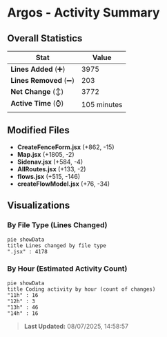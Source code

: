 # Argos - Activity Summary 

## Overall Statistics

| Stat                   | Value                                                             |
| ---------------------- | ----------------------------------------------------------------- |
| **Lines Added** (➕)   | 3975                                          |
| **Lines Removed** (➖) | 203                                        |
| **Net Change** (↕)    | 3772                |
| **Active Time** (⌚)   | 105 minutes |


## Modified Files
- **CreateFenceForm.jsx** (+862, -15)
- **Map.jsx** (+1805, -2)
- **Sidenav.jsx** (+584, -4)
- **AllRoutes.jsx** (+133, -2)
- **flows.jsx** (+515, -146)
- **createFlowModel.jsx** (+76, -34)

## Visualizations

### By File Type (Lines Changed)

```mermaid
pie showData
title Lines changed by file type
".jsx" : 4178
```

### By Hour (Estimated Activity Count)

```mermaid
pie showData
title Coding activity by hour (count of changes)
"11h" : 16
"12h" : 3
"13h" : 46
"14h" : 16
```


> **Last Updated:** 08/07/2025, 14:58:57